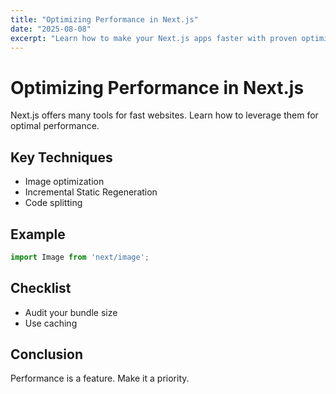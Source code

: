 ```yaml
---
title: "Optimizing Performance in Next.js"
date: "2025-08-08"
excerpt: "Learn how to make your Next.js apps faster with proven optimization techniques."
---
```


# Optimizing Performance in Next.js

Next.js offers many tools for fast websites. Learn how to leverage them for optimal performance.

## Key Techniques
- Image optimization
- Incremental Static Regeneration
- Code splitting

## Example
```js
import Image from 'next/image';
```

## Checklist
- Audit your bundle size
- Use caching

## Conclusion
Performance is a feature. Make it a priority.
